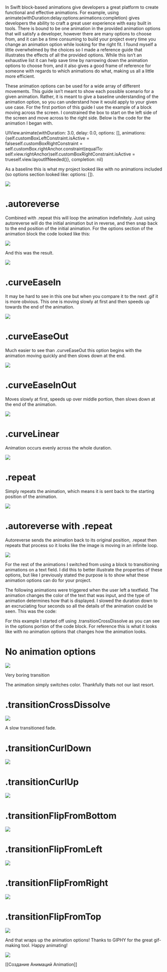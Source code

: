In Swift block-based animations give developers a great platform to create functional and effective animations. For example, using animate(withDuration:delay:options:animations:completion) gives developers the ability to craft a great user experience with easy built in tools. There is bound to be one animation in the provided animation options that will satisfy a developer, however there are many options to choose from, and it can be a time consuming to build your project every time you change an animation option while looking for the right fit. I found myself a little overwhelmed by the choices so I made a reference guide that illustrates the effects of all the provided options. While this isn’t an exhaustive list it can help save time by narrowing down the animation options to choose from, and it also gives a good frame of reference for someone with regards to which animations do what, making us all a little more efficient.

These animation options can be used for a wide array of different movements. This guide isn’t meant to show each possible scenario for a given animation. Rather, it is meant to give a baseline understanding of the animation option, so you can understand how it would apply to your given use case. For the first portion of this guide I use the example of a block moving across the screen. I constrained the box to start on the left side of the screen and move across to the right side. Below is the code for the animation I began with.

UIView.animate(withDuration: 3.0, delay: 0.0, options: [], animations: {self.customBoxLeftConstraint.isActive = falseself.customBoxRightConstraint = self.customBox.rightAnchor.constraint(equalTo: self.view.rightAnchor)self.customBoxRightConstraint.isActive = trueself.view.layoutIfNeeded()}, completion: nil)

As a baseline this is what my project looked like with no animations included (so options section looked like: options: []).

![](https://miro.medium.com/v2/resize:fit:960/1*_OCZFZKlib58D_S8Y7YGnQ.gif)

# **.autoreverse**

Combined with .repeat this will loop the animation indefinitely. Just using autoreverse will do the initial animation but in reverse, and then snap back to the end position of the initial animation. For the options section of the animation block the code looked like this:

![](https://miro.medium.com/v2/resize:fit:1208/1*wk5cbw7rkKl2DFDhQt6xHw.png)

And this was the result.

![](https://miro.medium.com/v2/resize:fit:960/1*9Sbq3vfHcdvpd8WcY0HOfQ.gif)

# **.curveEaseIn**

It may be hard to see in this one but when you compare it to the next .gif it is more obvious. This one is moving slowly at first and then speeds up towards the end of the animation.

![](https://miro.medium.com/v2/resize:fit:960/1*z5To3UtFfrk-Kf-FJN_iDw.gif)

# **.curveEaseOut**

Much easier to see than .curveEaseOut this option begins with the animation moving quickly and then slows down at the end.

![](https://miro.medium.com/v2/resize:fit:960/1*uBeES2RitlbQf_uQihyS8w.gif)

# **.curveEaseInOut**

Moves slowly at first, speeds up over middle portion, then slows down at the end of the animation.

![](https://miro.medium.com/v2/resize:fit:960/1*BDyg6HdtXzHTJyZem8iPSw.gif)

# **.curveLinear**

Animation occurs evenly across the whole duration.

![](https://miro.medium.com/v2/resize:fit:960/1*gNhE3KV6X0UXvfe9iiN8tg.gif)

# **.repeat**

Simply repeats the animation, which means it is sent back to the starting position of the animation.

![](https://miro.medium.com/v2/resize:fit:960/1*ysQe5TjOueOYXSdgaxYowA.gif)

# **.autoreverse with .repeat**

Autoreverse sends the animation back to its original position, .repeat then repeats that process so it looks like the image is moving in an infinite loop.

![](https://miro.medium.com/v2/resize:fit:960/1*ThDhgTUXIblXtKjhZv1nTg.gif)

For the rest of the animations I switched from using a block to transitioning animations on a text field. I did this to better illustrate the properties of these options, but like I previously stated the purpose is to show what these animation options can do for your project.

The following animations were triggered when the user left a textfield. The animation changes the color of the text that was input, and the type of animation determines how that is displayed. I slowed the duration down to an excruciating four seconds so all the details of the animation could be seen. This was the code:

For this example I started off using .transitionCrossDissolve as you can see in the options portion of the code block. For reference this is what it looks like with no animation options that changes how the animation looks.

# **No animation options**

![](https://miro.medium.com/v2/resize:fit:960/1*2Q5CdWAyBOtm7S8ifL9hvA.gif)

Very boring transition

The animation simply switches color. Thankfully thats not our last resort.

# **.transitionCrossDissolve**

![](https://miro.medium.com/v2/resize:fit:960/1*LH2bitXh8fdnCN2hfdZ7Hw.gif)

A slow transitioned fade.

# **.transitionCurlDown**

![](https://miro.medium.com/v2/resize:fit:960/1*bRm_jTviPldghcpiTbPE1g.gif)

# **.transitionCurlUp**

![](https://miro.medium.com/v2/resize:fit:960/1*hB0wsJHpfVaDtK_i9dpzRQ.gif)

# **.transitionFlipFromBottom**

![](https://miro.medium.com/v2/resize:fit:960/1*5hExMiWwc5cqMojjeyMWQQ.gif)

# **.transitionFlipFromLeft**

![](https://miro.medium.com/v2/resize:fit:960/1*f1U_Z3gY2BFseYFLa88qDg.gif)

# **.transitionFlipFromRight**

![](https://miro.medium.com/v2/resize:fit:960/1*Dp_2p0Nwl7uhfYDWApe43g.gif)

# **.transitionFlipFromTop**

![](https://miro.medium.com/v2/resize:fit:960/1*rmT-9ObHphExJAc2iLsHzQ.gif)

And that wraps up the animation options! Thanks to GIPHY for the great gif-making tool. Happy animating!

![](https://miro.medium.com/v2/resize:fit:1400/1*mCszKTe-ioyBuEPweNxz-A.gif)


[[Создание Анимаций Animation]] 